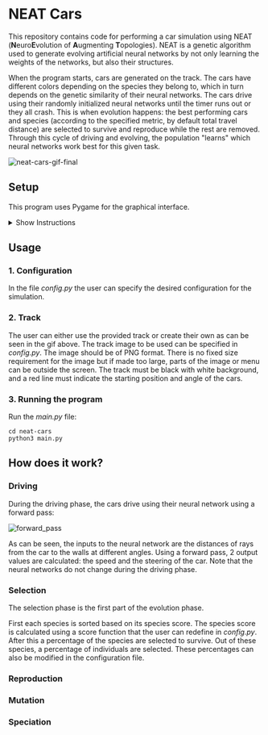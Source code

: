 # NEAT Cars
This repository contains code for performing a car simulation using NEAT (**N**euro**E**volution of **A**ugmenting **T**opologies). NEAT is a genetic algorithm used to generate evolving artificial neural networks by not only learning the weights of the networks, but also their structures.

When the program starts, cars are generated on the track. The cars have different colors depending on the species they belong to, which in turn depends on the genetic similarity of their neural networks. The cars drive using their randomly initialized neural networks until the timer runs out or they all crash. This is when evolution happens: the best performing cars and species (according to the specified metric, by default total travel distance) are selected to survive and reproduce while the rest are removed. Through this cycle of driving and evolving, the population "learns" which neural networks work best for this given task.

![neat-cars-gif-final](https://github.com/sagarbatra01/neat-cars/assets/87910501/fdb36ce3-9208-438b-b71f-0629cddc536b)

## Setup
This program uses Pygame for the graphical interface. 

<details>
  <summary>Show Instructions</summary>
  
  ### 1. Clone repository
  ```
  git clone https://github.com/sagarbatra01/neat-cars.git
  ```

  ### 2. Create and activate a fresh python environment
  ```
  virtualenv neat-cars-env
  neat-cars-env\Scripts\activate
  ```
  
  ### 3. Install Python packages
  ```
  pip install --upgrade pip
  pip install -r requirements.txt
  ```
</details>

## Usage
### 1. Configuration
In the file *config.py* the user can specify the desired configuration for the simulation.

### 2. Track
The user can either use the provided track or create their own as can be seen in the gif above. The track image to be used can be specified in *config.py*. 
The image should be of PNG format. There is no fixed size requirement for the image but if made too large, parts of the image or menu can be outside the screen. The track must be black with white background, and a red line must indicate the starting position and angle of the cars.

### 3. Running the program
Run the *main.py* file:
  ```
  cd neat-cars
  python3 main.py
  ```

## How does it work?
### Driving
During the driving phase, the cars drive using their neural network using a forward pass:

![forward_pass](https://github.com/sagarbatra01/neat-cars/assets/87910501/2eeefc19-3e63-4c77-a599-59774c3880f6)

As can be seen, the inputs to the neural network are the distances of rays from the car to the walls at different angles. Using a forward pass, 2 output values are calculated: the speed and the steering of the car. Note that the neural networks do not change during the driving phase.

### Selection
The selection phase is the first part of the evolution phase.

First each species is sorted based on its species score. The species score is calculated using a score function that the user can redefine in *config.py*. After this a percentage of the species are selected to survive. Out of these species, a percentage of individuals are selected. These percentages can also be modified in the configuration file.

### Reproduction


### Mutation


### Speciation

